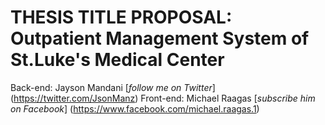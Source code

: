 # THESIS TITLE PROPOSAL: Outpatient Management System of St.Luke's Medical Center

Back-end: Jayson Mandani [*follow me on Twitter*] (https://twitter.com/JsonManz)
Front-end: Michael Raagas [*subscribe him on Facebook*] (https://www.facebook.com/michael.raagas.1)